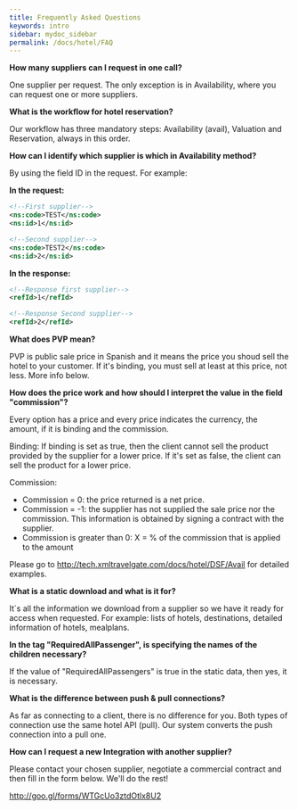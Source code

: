 ```yaml
---
title: Frequently Asked Questions
keywords: intro
sidebar: mydoc_sidebar
permalink: /docs/hotel/FAQ
---
```


**How many suppliers can I request in one call?**

One supplier per request. The only exception is in Availability, where you can request one or more suppliers.

**What is the workflow for hotel reservation?**

Our workflow has three mandatory steps: Availability (avail), Valuation and Reservation, always in this order.

**How can I identify which supplier is which in Availability method?**

By using the field ID in the request. For example:

**In the request:**

~~~xml
<!--First supplier-->
<ns:code>TEST</ns:code>
<ns:id>1</ns:id>
~~~
~~~xml
<!--Second supplier-->
<ns:code>TEST2</ns:code>
<ns:id>2</ns:id>
~~~

**In the response:**

~~~xml
<!--Response first supplier-->
<refId>1</refId>
~~~
~~~xml
<!--Response Second supplier-->
<refId>2</refId>
~~~

**What does PVP mean?**

PVP is public sale price in Spanish and it means the price you shoud sell the hotel to your customer. If it's binding, you must sell at least at this price, not less. More info below.

**How does the price work and how should I interpret the value in the field "commission"?**

Every option has a price and every price indicates the currency, the amount, if it is binding and the commission.

Binding: If binding is set as true, then the client cannot sell the product provided by the supplier for a lower price. If it's set as false, the client can sell the product for a lower price.

Commission:
- Commission = 0: the price returned is a net price.
- Commission = -1: the supplier has not supplied the sale price nor the commission. This information is obtained by signing a contract with the supplier.
- Commission is greater than 0: X = % of the commission that is applied to the amount

 Please go to http://tech.xmltravelgate.com/docs/hotel/DSF/Avail for detailed examples.

**What is a static download and what is it for?**

It´s all the information we download from a supplier so we have it ready for access when requested. For example: lists of  hotels, destinations, detailed information of hotels, mealplans. 

**In the tag "RequiredAllPassenger", is specifying the names of the children necessary?**

If the value of "RequiredAllPassengers" is true in the static data, then yes, it is necessary.

**What is the difference between push & pull connections?**

As far as connecting to a client, there is no difference for you. Both types of connection use the same hotel API (pull). Our system converts the push connection into a pull one. 

**How can I request a new Integration with another supplier?**

Please contact your chosen supplier, negotiate a commercial contract and then fill in the form below. We'll do the rest!

http://goo.gl/forms/WTGcUo3ztdOtlx8U2
